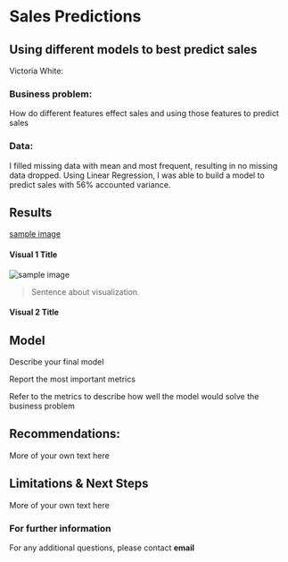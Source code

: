 # Sales Predictions
## Using different models to best predict sales

Victoria White: 

### Business problem:

How do different features effect sales and using those features to predict sales


### Data:
I filled missing data with mean and most frequent, resulting in no missing data dropped. Using Linear Regression, I was able to build a model to predict sales with 56% accounted variance. 


## Results
[sample image](project_1_image_1.png)


#### Visual 1 Title
![sample image](project1_sample_image.png)

> Sentence about visualization.

#### Visual 2 Title

## Model

Describe your final model

Report the most important metrics

Refer to the metrics to describe how well the model would solve the business problem

## Recommendations:

More of your own text here


## Limitations & Next Steps

More of your own text here


### For further information


For any additional questions, please contact **email**
